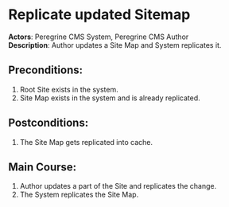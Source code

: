 # Replicate updated Sitemap

**Actors**: Peregrine CMS System, Peregrine CMS Author  
**Description**: Author updates a Site Map and System replicates it.

## Preconditions:

1. Root Site exists in the system.
1. Site Map exists in the system and is already replicated.

## Postconditions:

1. The Site Map gets replicated into cache.

## Main Course:

1. Author updates a part of the Site and replicates the change.
1. The System replicates the Site Map.
